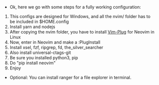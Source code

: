- Ok, here we go with some steps for a fully working configuration:

1. This configs are designed for Windows, and all the nvim/ folder has to be included in $HOME\.config
2. Install yarn and nodejs
3. After copying the nvim folder, you have to install [Vim-Plug](https://github.com/junegunn/vim-plug) for Neovim in Linux
4. Now, enter in Neovim and make a :PlugInstall
5. Install xsel, fzf, ripgrep, fd, the_silver_searcher
6. Also install universal-ctags-git
7. Be sure you installed python3, pip
8. Do "pip install neovim"
10. Enjoy

- Optional: You can install ranger for a file explorer in terminal.
